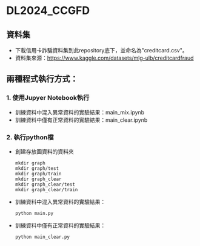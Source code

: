 # DL2024_CCGFD
## 資料集
- 下載信用卡詐騙資料集到此repository底下，並命名為"creditcard.csv"。
- 資料集來源：https://www.kaggle.com/datasets/mlg-ulb/creditcardfraud
## 兩種程式執行方式：
### 1. 使用Jupyer Notebook執行
- 訓練資料中混入異常資料的實驗結果：main_mix.ipynb
- 訓練資料中僅有正常資料的實驗結果：main_clear.ipynb
### 2. 執行python檔
- 創建存放圖資料的資料夾
    ```
    mkdir graph
    mkdir graph/test
    mkdir graph/train
    mkdir graph_clear
    mkdir graph_clear/test
    mkdir graph_clear/train
    ```
- 訓練資料中混入異常資料的實驗結果：
    ```
    python main.py
    ```
- 訓練資料中僅有正常資料的實驗結果：
    ```
    python main_clear.py
    ```

